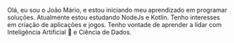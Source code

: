 Olá, eu sou o João Mário, e estou iniciando meu aprendizado em programar soluções.
Atualmente estou estudando NodeJs e Kotlin.
Tenho interesses em criação de aplicações e jogos.
Tenho vontade de aprender a lidar com Inteligência Artificial :robot: e Ciência de Dados.
